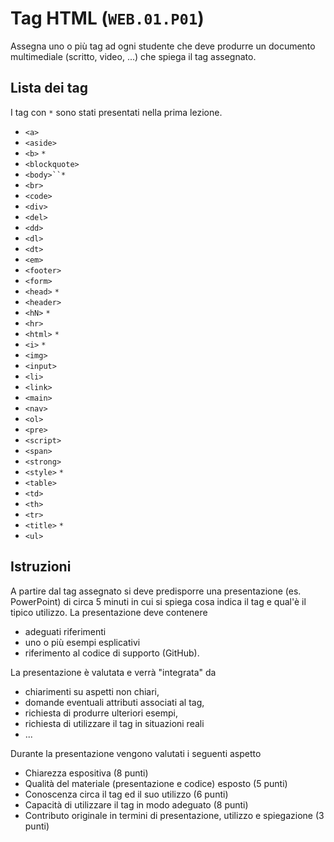 # Tag HTML (`WEB.01.P01`)
Assegna uno o più tag ad ogni studente che deve produrre un documento multimediale (scritto, video, ...) che spiega il tag assegnato.

## Lista dei tag
I tag con `*` sono stati presentati nella prima lezione.
* `<a>`
* `<aside>`
* `<b>` `*`
* `<blockquote>`
* `<body>``*`
* `<br>`
* `<code>`
* `<div>`
* `<del>`
* `<dd>`
* `<dl>`
* `<dt>`
* `<em>`
* `<footer>`
* `<form>`
* `<head>` `*`
* `<header>`
* `<hN>` `*`
* `<hr>`
* `<html>` `*`
* `<i>` `*`
* `<img>`
* `<input>`
* `<li>`
* `<link>`
* `<main>`
* `<nav>`
* `<ol>`
* `<pre>`
* `<script>`
* `<span>`
* `<strong>`
* `<style>` `*`
* `<table>`
* `<td>`
* `<th>`
* `<tr>`
* `<title>` `*`
* `<ul>`

## Istruzioni

A partire dal tag assegnato si deve predisporre una presentazione (es. PowerPoint) di circa 5 minuti in cui si spiega cosa indica il tag e qual'è il tipico utilizzo. La presentazione deve contenere
- adeguati riferimenti
- uno o più esempi esplicativi
- riferimento al codice di supporto (GitHub).

La presentazione è valutata e verrà "integrata" da
- chiarimenti su aspetti non chiari,
- domande eventuali attributi associati al tag,
- richiesta di produrre ulteriori esempi,
- richiesta di utilizzare il tag in situazioni reali
- ...

Durante la presentazione vengono valutati i seguenti aspetto
- Chiarezza espositiva (8 punti)
- Qualità del materiale (presentazione e codice) esposto (5 punti)
- Conoscenza circa il tag ed il suo utilizzo (6 punti)
- Capacità di utilizzare il tag in modo adeguato (8 punti)
- Contributo originale in termini di presentazione, utilizzo e spiegazione (3 punti)